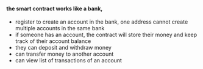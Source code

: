 #### the smart contract works like a bank,
- register to create an account in the bank, one address cannot create multiple accounts in the same bank
- if someone has an account, the contract will store their money and keep track of their account balance
- they can deposit and withdraw money
- can transfer money to another account
- can view list of transactions of an account

